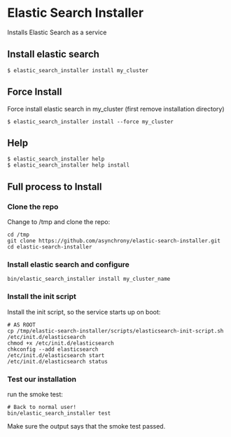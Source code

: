 Elastic Search Installer
========================

Installs Elastic Search as a service

Install elastic search
----------------------

    $ elastic_search_installer install my_cluster

Force Install
-------------

Force install elastic search in my_cluster (first remove installation directory)

    $ elastic_search_installer install --force my_cluster

Help
----

    $ elastic_search_installer help
    $ elastic_search_installer help install

Full process to Install
-----------------------

### Clone the repo

Change to /tmp and clone the repo:

    cd /tmp
    git clone https://github.com/asynchrony/elastic-search-installer.git
    cd elastic-search-installer

### Install elastic search and configure

    bin/elastic_search_installer install my_cluster_name

### Install the init script

Install the init script, so the service starts up on boot:

    # AS ROOT
    cp /tmp/elastic-search-installer/scripts/elasticsearch-init-script.sh /etc/init.d/elasticsearch
    chmod +x /etc/init.d/elasticsearch
    chkconfig --add elasticsearch
    /etc/init.d/elasticsearch start
    /etc/init.d/elasticsearch status

### Test our installation

run the smoke test:

    # Back to normal user!
    bin/elastic_search_installer test

Make sure the output says that the smoke test passed.

